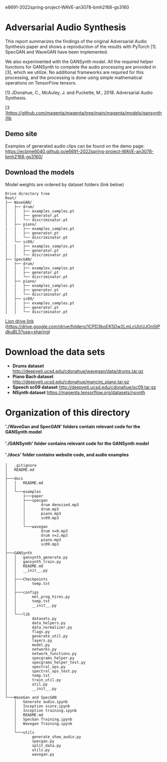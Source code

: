 e6691-2022spring-project-WAVE-an3078-bmh2168-gs3160
# Adversarial Audio Synthesis
This report summarizes the findings of the original Adversarial Audio Synthesis paper and shows a reproduction of the results with PyTorch [1]. SpecGAN and WaveGAN have been implemented.

We also experimented with the GANSynth model.
All the required helper functions for GANSynth to complete the audio processing are provided in [3], which we utilize. No additional frameworks are required for this processing, and the processing is done using simple mathematical operations on TensorFlow tensors.

[1] JDonahue, C., McAuley, J. and Puckette, M., 2018. Adversarial Audio Synthesis. 

[3 ]https://github.com/magenta/magenta/tree/main/magenta/models/gansynth/lib
## Demo site
Examples of generated audio clips can be found on the demo page: https://ecbme6040.github.io/e6691-2022spring-project-WAVE-an3078-bmh2168-gs3160/



## Download the models
Model weights are ordered by dataset folders (link below) 
```
Drive directory tree
Root/
├── WaveGAN/
│   ├── drum/
|   |   ├── examples_samples.pt
│   │   ├── generator.pt
│   │   └── discriminator.pt
│   ├── piano/
|   |   ├── examples_samples.pt
│   │   ├── generator.pt
│   │   └── discriminator.pt
│   └── sc09/
|   |   ├── examples_samples.pt
│   │   ├── generator.pt
│   │   └── discriminator.pt
├── SpecGAN/
│   ├── drum/
|   |   ├── examples_samples.pt
│   │   ├── generator.pt
│   │   └── discriminator.pt
│   ├── piano/
|   |   ├── examples_samples.pt
│   │   ├── generator.pt
│   │   └── discriminator.pt
│   ├── sc09/
|   |   ├── examples_samples.pt
│   │   ├── generator.pt
│   │   └── discriminator.pt
```
[Lion drive link](https://drive.google.com/drive/folders/1CPD3boEK5Dw2LmLcUIzUJOnStPdkuBL5?usp=sharing)
(https://drive.google.com/drive/folders/1CPD3boEK5Dw2LmLcUIzUJOnStPdkuBL5?usp=sharing)


# Download the data sets
- **Drums dataset** http://deepyeti.ucsd.edu/cdonahue/wavegan/data/drums.tar.gz
- **Piano Bach dataset** http://deepyeti.ucsd.edu/cdonahue/mancini_piano.tar.gz
- **Speech sc09 dataset** http://deepyeti.ucsd.edu/cdonahue/sc09.tar.gz
- **NSynth dataset** https://magenta.tensorflow.org/datasets/nsynth



# Organization of this directory

#### './WaveGan and SpecGAN' folders contain relevant code for the GANSynth model
#### './GANSynth' folder contains relevant code for the GANSynth model
#### './docs' folder contains website code, and audio examples
```
│   .gitignore
│   README.md
│
├───docs
│   │   README.md
│   │
│   └───examples
│       ├───paper
│       ├───specgan
│       │       drum denoised.mp3
│       │       drum.mp3
│       │       piano.mp3
│       │       sc09.mp3
│       │
│       └───wavegan
│               drum n=0.mp3
│               drum n=2.mp3
│               piano.mp3
│               sc09.mp3
│
├───GANSynth
│   │   gansynth_generate.py
│   │   gansynth_train.py
│   │   README.md
│   │   __init__.py
│   │
│   ├───Checkpoints
│   │       temp.txt
│   │
│   ├───configs
│   │       mel_prog_hires.py
│   │       temp.txt
│   │       __init__.py
│   │
│   └───lib
│           datasets.py
│           data_helpers.py
│           data_normalizer.py
│           flags.py
│           generate_util.py
│           layers.py
│           model.py
│           networks.py
│           network_functions.py
│           specgrams_helper.py
│           specgrams_helper_test.py
│           spectral_ops.py
│           spectral_ops_test.py
│           temp.txt
│           train_util.py
│           util.py
│           __init__.py
│
└───WaveGan and SpecGAN
    │   Generate audio.ipynb
    │   Inception score.ipynb
    │   Inception training.ipynb
    │   README.md
    │   SpecGan Training.ipynb
    │   Wavegan Training.ipynb
    │
    └───utils
            generate_show_audio.py
            specgan.py
            split_data.py
            utils.py
            wavegan.py
```

